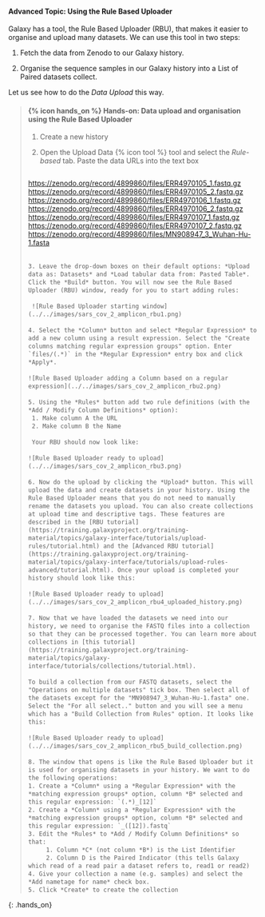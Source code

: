 #### Advanced Topic: Using the Rule Based Uploader

Galaxy has a tool, the Rule Based Uploader (RBU), that makes it easier to organise and upload many datasets. We can use this tool in two steps:

1. Fetch the data from Zenodo to our Galaxy history.

2. Organise the sequence samples in our Galaxy history into a List of Paired datasets collect.

Let us see how to do the *Data Upload* this way.

> #### {% icon hands_on %} Hands-on: Data upload and organisation using the Rule Based Uploader 
> 
> 1. Create a new history
> 2. Open the Upload Data {% icon tool %} tool and select the *Rule-based* tab. Paste the data URLs into the text box
>
>
>    ```
>https://zenodo.org/record/4899860/files/ERR4970105_1.fastq.gz
>https://zenodo.org/record/4899860/files/ERR4970105_2.fastq.gz
>https://zenodo.org/record/4899860/files/ERR4970106_1.fastq.gz
>https://zenodo.org/record/4899860/files/ERR4970106_2.fastq.gz
>https://zenodo.org/record/4899860/files/ERR4970107_1.fastq.gz
>https://zenodo.org/record/4899860/files/ERR4970107_2.fastq.gz
>https://zenodo.org/record/4899860/files/MN908947_3_Wuhan-Hu-1.fasta
>    ```
>
> 3. Leave the drop-down boxes on their default options: *Upload data as: Datasets* and *Load tabular data from: Pasted Table*. Click the *Build* button. You will now see the Rule Based Uploader (RBU) window, ready for you to start adding rules:
>
>     ![Rule Based Uploader starting window](../../images/sars_cov_2_amplicon_rbu1.png)
>
> 4. Select the *Column* button and select *Regular Expression* to add a new column using a result expression. Select the "Create columns matching regular expression groups" option. Enter `files/(.*)` in the *Regular Expression* entry box and click *Apply*.
>
>    ![Rule Based Uploader adding a Column based on a regular expression](../../images/sars_cov_2_amplicon_rbu2.png)
>
> 5. Using the *Rules* button add two rule definitions (with the *Add / Modify Column Definitions* option):
>     1. Make column A the URL
>     2. Make column B the Name
>
>     Your RBU should now look like:
>
>    ![Rule Based Uploader ready to upload](../../images/sars_cov_2_amplicon_rbu3.png)
>
> 6. Now do the upload by clicking the *Upload* button. This will upload the data and create datasets in your history. Using the Rule Based Uploader means that you do not need to manually rename the datasets you upload. You can also create collections at upload time and descriptive tags. These features are described in the [RBU tutorial](https://training.galaxyproject.org/training-material/topics/galaxy-interface/tutorials/upload-rules/tutorial.html) and the [Advanced RBU tutorial](https://training.galaxyproject.org/training-material/topics/galaxy-interface/tutorials/upload-rules-advanced/tutorial.html). Once your upload is completed your history should look like this:
>
>    ![Rule Based Uploader ready to upload](../../images/sars_cov_2_amplicon_rbu4_uploaded_history.png)
>
> 7. Now that we have loaded the datasets we need into our history, we need to organise the FASTQ files into a collection so that they can be processed together. You can learn more about collections in [this tutorial](https://training.galaxyproject.org/training-material/topics/galaxy-interface/tutorials/collections/tutorial.html).
>    
>    To build a collection from our FASTQ datasets, select the "Operations on multiple datasets" tick box. Then select all of the datasets except for the "MN908947_3_Wuhan-Hu-1.fasta" one. Select the "For all select.." button and you will see a menu which has a "Build Collection from Rules" option. It looks like this:
>
>    ![Rule Based Uploader ready to upload](../../images/sars_cov_2_amplicon_rbu5_build_collection.png)
>
>  8. The window that opens is like the Rule Based Uploader but it is used for organising datasets in your history. We want to do the following operations:
>    1. Create a *Column* using a *Regular Expression* with the *matching expression groups* option, column *B* selected and this regular expression: `(.*)_[12]`
>    2. Create a *Column* using a *Regular Expression* with the *matching expression groups* option, column *B* selected and this regular expression: `_([12]).fastq`
>    3. Edit the *Rules* to *Add / Modify Column Definitions* so that:
>         1. Column *C* (not column *B*) is the List Identifier
>         2. Column D is the Paired Indicator (this tells Galaxy which read of a read pair a dataset refers to, read1 or read2)
>    4. Give your collection a name (e.g. samples) and select the *Add nametage for name* check box.
>    5. Click *Create* to create the collection
{: .hands_on}
